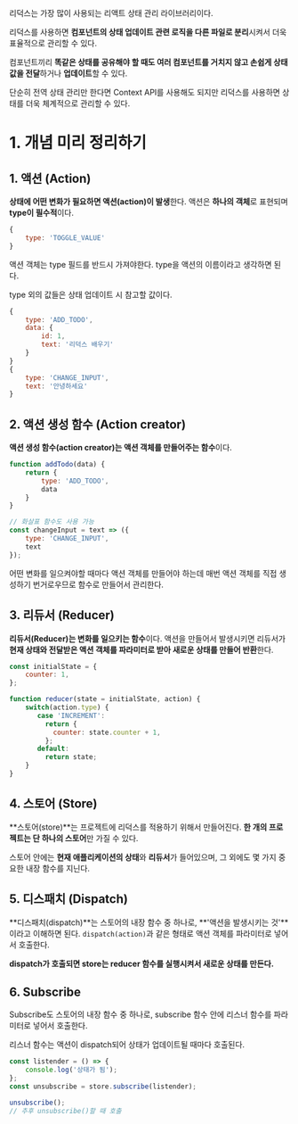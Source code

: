 리덕스는 가장 많이 사용되는 리액트 상태 관리 라이브러리이다.

리덕스를 사용하면 **컴포넌트의 상태 업데이트 관련 로직을 다른 파일로 분리**시켜서 더욱 표율적으로 관리할 수 있다.

컴포넌트끼리 **똑같은 상태를 공유해야 할 때도 여러 컴포넌트를 거치지 않고 손쉽게 상태 값을 전달**하거나 **업데이트**할 수 있다.

단순히 전역 상태 관리만 한다면 Context API를 사용해도 되지만 리덕스를 사용하면 상태를 더욱 체계적으로 관리할 수 있다.

# 1. 개념 미리 정리하기

## 1. 액션 (Action)

**상태에 어떤 변화가 필요하면 액션(action)이 발생**한다. 액션은 **하나의 객체**로 표현되며 **type이 필수적**이다.

```js
{
    type: 'TOGGLE_VALUE'
}
```

액션 객체는 type 필드를 반드시 가져야한다. type을 액션의 이름이라고 생각하면 된다.

type 외의 값들은 상태 업데이트 시 참고할 값이다.

```js
{
    type: 'ADD_TODO',
    data: {
        id: 1,
        text: '리덕스 배우기'
    }
}
{
    type: 'CHANGE_INPUT',
    text: '안녕하세요'
}
```

## 2. 액션 생성 함수 (Action creator)

**액션 생성 함수(action creator)는 액션 객체를 만들어주는 함수**이다.

```javascript
function addTodo(data) {
    return {
        type: 'ADD_TODO',
       	data
    }
}

// 화살표 함수도 사용 가능
const changeInput = text => ({
    type: 'CHANGE_INPUT',
    text
});
```

어떤 변화를 일으켜야할 때마다 액션 객체를 만들어야 하는데 매번 액션 객체를 직접 생성하기 번거로우므로 함수로 만들어서 관리한다.

## 3. 리듀서 (Reducer)

**리듀서(Reducer)는 변화를 일으키는 함수**이다. 액션을 만들어서 발생시키면 리듀서가 **현재 상태와 전달받은 액션 객체를 파라미터로 받아 새로운 상태를 만들어 반환**한다.

```javascript
const initialState = {
    counter: 1,
};

function reducer(state = initialState, action) {
    switch(action.type) {
       case 'INCREMENT':
         return {
           counter: state.counter + 1,
         };
       default:
         return state; 
    }
}
```

## 4. 스토어 (Store)

**스토어(store)**는 프로젝트에 리덕스를 적용하기 위해서 만들어진다. **한 개의 프로젝트는 단 하나의 스토어**만 가질 수 있다.

스토어 안에는 **현재 애플리케이션의 상태**와 **리듀서**가 들어있으며, 그 외에도 몇 가지 중요한 내장 함수를 지닌다.

## 5. 디스패치 (Dispatch)

**디스패치(dispatch)**는 스토어의 내장 함수 중 하나로, **'액션을 발생시키는 것'**이라고 이해하면 된다. `dispatch(action)`과 같은 형태로 액션 객체를 파라미터로 넣어서 호출한다.

**dispatch가 호출되면 store는 reducer 함수를 실행시켜서 새로운 상태를 만든다.**

## 6. Subscribe

Subscribe도 스토어의 내장 함수 중 하나로, subscribe 함수 안에 리스너 함수를 파라미터로 넣어서 호출한다.

리스너 함수는 액션이 dispatch되어 상태가 업데이트될 때마다 호출된다.

```javascript
const listender = () => {
    console.log('상태가 됨');
};
const unsubscribe = store.subscribe(listender);

unsubscribe();
// 추후 unsubscribe()할 때 호출
```

